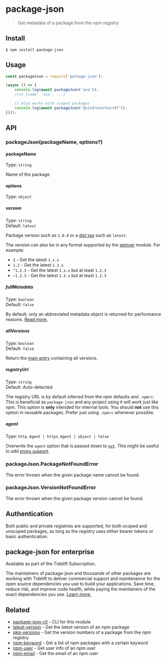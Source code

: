 # package-json

> Get metadata of a package from the npm registry

## Install

```
$ npm install package-json
```

## Usage

```js
const packageJson = require('package-json');

(async () => {
	console.log(await packageJson('ava'));
	//=> {name: 'ava', ...}

	// Also works with scoped packages
	console.log(await packageJson('@sindresorhus/df'));
})();
```

## API

### packageJson(packageName, options?)

#### packageName

Type: `string`

Name of the package.

#### options

Type: `object`

##### version

Type: `string`\
Default: `latest`

Package version such as `1.0.0` or a [dist tag](https://docs.npmjs.com/cli/dist-tag) such as `latest`.

The version can also be in any format supported by the [semver](https://github.com/npm/node-semver) module. For example:

- `1` - Get the latest `1.x.x`
- `1.2` - Get the latest `1.2.x`
- `^1.2.3` - Get the latest `1.x.x` but at least `1.2.3`
- `~1.2.3` - Get the latest `1.2.x` but at least `1.2.3`

##### fullMetadata

Type: `boolean`\
Default: `false`

By default, only an abbreviated metadata object is returned for performance reasons. [Read more.](https://github.com/npm/registry/blob/master/docs/responses/package-metadata.md)

##### allVersions

Type: `boolean`\
Default: `false`

Return the [main entry](https://registry.npmjs.org/ava) containing all versions.

##### registryUrl

Type: `string`\
Default: Auto-detected

The registry URL is by default inferred from the npm defaults and `.npmrc`. This is beneficial as `package-json` and any project using it will work just like npm. This option is **only** intended for internal tools. You should **not** use this option in reusable packages. Prefer just using `.npmrc` whenever possible.

##### agent

Type: `http.Agent | https.Agent | object | false`

Overwrite the `agent` option that is passed down to [`got`](https://github.com/sindresorhus/got#agent). This might be useful to add [proxy support](https://github.com/sindresorhus/got#proxies).

### packageJson.PackageNotFoundError

The error thrown when the given package name cannot be found.

### packageJson.VersionNotFoundError

The error thrown when the given package version cannot be found.

## Authentication

Both public and private registries are supported, for both scoped and unscoped packages, as long as the registry uses either bearer tokens or basic authentication.

## package-json for enterprise

Available as part of the Tidelift Subscription.

The maintainers of package-json and thousands of other packages are working with Tidelift to deliver commercial support and maintenance for the open source dependencies you use to build your applications. Save time, reduce risk, and improve code health, while paying the maintainers of the exact dependencies you use. [Learn more.](https://tidelift.com/subscription/pkg/npm-package-json?utm_source=npm-package-json&utm_medium=referral&utm_campaign=enterprise&utm_term=repo)

## Related

- [package-json-cli](https://github.com/sindresorhus/package-json-cli) - CLI for this module
- [latest-version](https://github.com/sindresorhus/latest-version) - Get the latest version of an npm package
- [pkg-versions](https://github.com/sindresorhus/pkg-versions) - Get the version numbers of a package from the npm registry
- [npm-keyword](https://github.com/sindresorhus/npm-keyword) - Get a list of npm packages with a certain keyword
- [npm-user](https://github.com/sindresorhus/npm-user) - Get user info of an npm user
- [npm-email](https://github.com/sindresorhus/npm-email) - Get the email of an npm user
